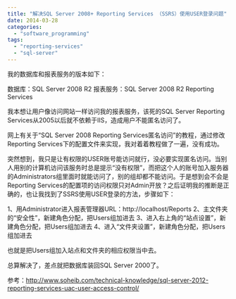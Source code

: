 ```yaml
---
title: "解决SQL Server 2008+ Reporting Services （SSRS）使用USER登录问题"
date: 2014-03-28
categories: 
  - "software_programming"
tags: 
  - "reporting-services"
  - "sql-server"
---
```


我的数据库和报表服务的版本如下：

数据库：SQL Server 2008 R2 报表服务：SQL Server 2008 R2 Reporting Services

我本想让用户像访问网站一样访问我的报表服务，该死的SQL Server Reporting Services从2005以后就不依赖于IIS，造成用户不能匿名访问了。

网上有关于“SQL Server 2008 Reporting Services匿名访问”的教程，通过修改Reporting Services下的配置文件来实现，我对着着教程做了一遍，没有成功。

突然想到，我只是让有权限的USER账号能访问就行，没必要实现匿名访问。当别人用别的计算机访问该服务时总是提示“没有权限”，而把这个人的账号加入服务器的Administrators组里面时就能访问了，别的组却都不能访问。于是想到会不会是Reporting Services的配置项的访问权限只对Admin开放？之后证明我的推断是正确的，也让我找到了SSRS使用USER登录的方法，步骤如下：

1、用Administrator进入报表管理器URL：http://localhost/Reports 2、主文件夹的“安全性”，新建角色分配，把Users组加进去 3、进入右上角的“站点设置”，新建角色分配，把Users组加进去 4、进入“文件夹设置”，新建角色分配，把Users组加进去

也就是把Users组加入站点和文件夹的相应权限当中去。

总算解决了，差点就把数据库装回SQL Server 2000了。

参考：http://www.soheib.com/technical-knowledge/sql-server-2012-reporting-services-uac-user-access-control/
